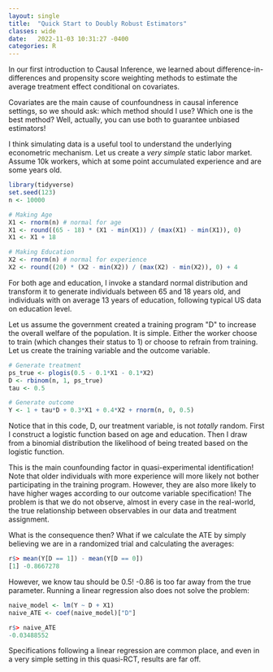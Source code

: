 ```yaml
---
layout: single
title:  "Quick Start to Doubly Robust Estimators"
classes: wide
date:   2022-11-03 10:31:27 -0400
categories: R
---
```

In our first introduction to Causal Inference, we learned about difference-in-differences and propensity score weighting methods to estimate the average treatment effect conditional on covariates.

Covariates are the main cause of counfoundness in causal inference settings, so we should ask: which method should I use? Which one is the best method? Well, actually, you can use both to guarantee unbiased estimators!

I think simulating data is a useful tool to understand the underlying econometric mechanism. Let us create a _very simple_ static labor market. Assume 10k workers, which at some point accumulated experience and are some years old.


```r
library(tidyverse)
set.seed(123)
n <- 10000

# Making Age
X1 <- rnorm(n) # normal for age
X1 <- round((65 - 18) * (X1 - min(X1)) / (max(X1) - min(X1)), 0)
X1 <- X1 + 18

# Making Education
X2 <- rnorm(n) # normal for experience
X2 <- round((20) * (X2 - min(X2)) / (max(X2) - min(X2)), 0) + 4
```

For both age and education, I invoke a standard normal distribution and transform it to generate individuals between 65 and 18 years old, and individuals with on average 13 years of education, following typical US data on education level.

Let us assume the government created a training program "D" to increase the overall welfare of the population. It is simple. Either the worker choose to train (which changes their status to 1) or choose to refrain from training. Let us create the training variable and the outcome variable.

```r
# Generate treatment
ps_true <- plogis(0.5 - 0.1*X1 - 0.1*X2)
D <- rbinom(n, 1, ps_true)
tau <- 0.5

# Generate outcome
Y <- 1 + tau*D + 0.3*X1 + 0.4*X2 + rnorm(n, 0, 0.5)
```

Notice that in this code, D, our treatment variable, is not _totally_ random. First I construct a logistic function based on age and education. Then I draw from a binomial distribution the likelihood of being treated based on the logistic function.

This is the main counfounding factor in quasi-experimental identification! Note that older individuals with more experience will more likely not bother participating in the training program. However, they are also more likely to have higher wages according to our outcome variable specification! The problem is that we do not observe, almost in every case in the real-world, the true relationship between observables in our data and treatment assignment. 

What is the consequence then? What if we calculate the ATE by simply believing we are in a randomized trial and calculating the averages:

```r
r$> mean(Y[D == 1]) - mean(Y[D == 0])
[1] -0.8667278
```

However, we know tau should be 0.5! -0.86 is too far away from the true parameter. Running a linear regression also does not solve the problem:


```r
naive_model <- lm(Y ~ D + X1)
naive_ATE <- coef(naive_model)["D"]

r$> naive_ATE
-0.03488552 
```

Specifications following a linear regression are common place, and even in a very simple setting in this quasi-RCT, results are far off.




